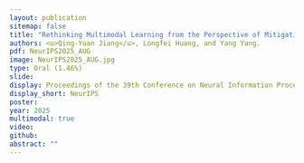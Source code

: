 ```yaml
---
layout: publication
sitemap: false
title: "Rethinking Multimodal Learning from the Perspective of Mitigating Classification Ability Disproportion"
authors: <u>Qing-Yuan Jiang</u>, Longfei Huang, and Yang Yang.
pdf: NeurIPS2025_AUG
image: NeurIPS2025_AUG.jpg
type: Oral (1.46%)
slide: 
display: Proceedings of the 39th Conference on Neural Information Processing Systems
display_short: NeurIPS
poster: 
year: 2025
multimodal: true
video: 
github: 
abstract: ""
---
```

